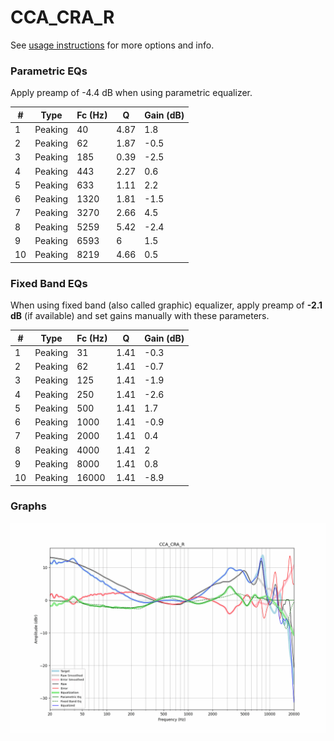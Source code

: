 # CCA_CRA_R
See [usage instructions](https://github.com/jaakkopasanen/AutoEq#usage) for more options and info.

### Parametric EQs
Apply preamp of -4.4 dB when using parametric equalizer.

|   # | Type    |   Fc (Hz) |    Q |   Gain (dB) |
|-----|---------|-----------|------|-------------|
|   1 | Peaking |        40 | 4.87 |         1.8 |
|   2 | Peaking |        62 | 1.87 |        -0.5 |
|   3 | Peaking |       185 | 0.39 |        -2.5 |
|   4 | Peaking |       443 | 2.27 |         0.6 |
|   5 | Peaking |       633 | 1.11 |         2.2 |
|   6 | Peaking |      1320 | 1.81 |        -1.5 |
|   7 | Peaking |      3270 | 2.66 |         4.5 |
|   8 | Peaking |      5259 | 5.42 |        -2.4 |
|   9 | Peaking |      6593 | 6    |         1.5 |
|  10 | Peaking |      8219 | 4.66 |         0.5 |

### Fixed Band EQs
When using fixed band (also called graphic) equalizer, apply preamp of **-2.1 dB** (if available) and set gains manually with these parameters.

|   # | Type    |   Fc (Hz) |    Q |   Gain (dB) |
|-----|---------|-----------|------|-------------|
|   1 | Peaking |        31 | 1.41 |        -0.3 |
|   2 | Peaking |        62 | 1.41 |        -0.7 |
|   3 | Peaking |       125 | 1.41 |        -1.9 |
|   4 | Peaking |       250 | 1.41 |        -2.6 |
|   5 | Peaking |       500 | 1.41 |         1.7 |
|   6 | Peaking |      1000 | 1.41 |        -0.9 |
|   7 | Peaking |      2000 | 1.41 |         0.4 |
|   8 | Peaking |      4000 | 1.41 |         2   |
|   9 | Peaking |      8000 | 1.41 |         0.8 |
|  10 | Peaking |     16000 | 1.41 |        -8.9 |

### Graphs
![](./CCA_CRA_R.png)
